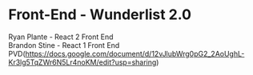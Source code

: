 # Front-End - Wunderlist 2.0
Ryan Plante - React 2 Front End <br />
Brandon Stine - React 1 Front End <br />
PVD(https://docs.google.com/document/d/12vJlubWrg0pG2_2AoUghL-Kr3lg5TqZWr6N5Lr4noKM/edit?usp=sharing)
